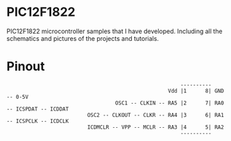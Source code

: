 # PIC12F1822
PIC12F1822 microcontroller samples that I have developed. Including all the schematics and pictures of the projects and tutorials.

# Pinout

```
                                                        ----------
                                                    Vdd |1      8| GND -- 0-5V
                                   OSC1 -- CLKIN -- RA5 |2      7| RA0 -- ICSPDAT -- ICDDAT
                          OSC2 -- CLKOUT -- CLKR -- RA4 |3      6| RA1 -- ICSPCLK -- ICDCLK
                          ICDMCLR -- VPP -- MCLR -- RA3 |4      5| RA2
                                                        ----------
```
